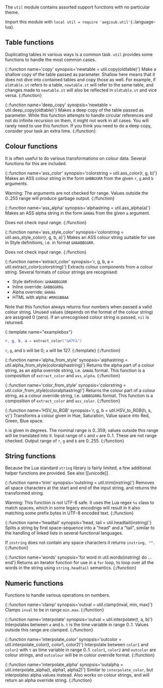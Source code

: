 The `util` module contains assorted support functions with no particular theme.

Import this module with `local util = require 'aegisub.util'`{:.language-lua}.

## Table functions
Duplicating tables in various ways is a common task.
`util` provides some functions to handle the most common cases.

{::function name='copy' synopsis='newtable = util.copy(oldtable)'}
Make a shallow copy of the table passed as parameter.
Shallow here means that it does not dive into contained tables and copy those as well.
For example, if `oldtable.st` refers to a table, `newtable.st` will refer to the same table, and changes made to `newtable.st` will also be reflected in `oldtable.st` and vice versa.
{:/function}

{::function name='deep_copy' synopsis='newtable = util.deep_copy(oldtable)'}
Makes a deep copy of the table passed as parameter.
While this function attempts to handle circular references and not do infinite recursion on them, it might not work in all cases.
You will rarely need to use this function.
If you think you need to do a deep copy, consider your task an extra time.
{:/function}

## Colour functions
It is often useful to do various transformations on colour data. Several
functions for this are included.

{::function name='ass_color' synopsis='colorstring = util.ass_color(r, g, b)'}
Makes an ASS colour string in the form `&HBBGGRR` from the given `r`, `g` and `b` arguments.

Warning: The arguments are not checked for range.
Values outside the 0..255 range will produce garbage output.
{:/function}

{::function name='ass_alpha' synopsis='alphastring = util.ass_alpha(a)'}
Makes an ASS alpha string in the form `&HAA&` from the given `a` argument.

Does not check input range.
{:/function}

{::function name='ass_style_color' synopsis='colorstring = util.ass_style_color(r, g, b, a)'}
Makes an ASS colour string suitable for use in Style definitions, i.e. in format `&HAABBGGRR`.

Does not check input range.
{:/function}

{::function name='extract_color' synopsis='r, g, b, a = util.extract_color(colorstring)'}
Extracts colour components from a colour string. Several formats of colour strings are recognised:

* Style definition: `&HAABBGGRR`
* Inline override: `&HBBGGRR&`
* Alpha override: `&HAA&`
* HTML with alpha: `#RRGGBBAA`

Note that this function always returns four numbers when passed a valid colour string.
Unused values (depends on the format of the colour string) are assigned 0 (zero).
If an unrecognised colour string is passed, `nil` is returned.

{::template name="examplebox"}
~~~ lua
r, g, b, a = extract_color("&H7F&")
~~~

`r`, `g`, and `b` will be 0; `a` will be 127.
{:/template}
{:/function}

{::function name='alpha_from_style' synopsis='alphastring = util.alpha_from_style(coloralphastring)'}
Returns the alpha part of a colour string, as an alpha override string, i.e. `&HAA&` format.
This function is a composition of `extract_color` and `ass_alpha`.
{:/function}

{::function name='color_from_style' synopsis='colorstring = util.color_from_style(coloralphastring)'}
Returns the colour part of a colour string, as a colour override string, i.e. `&HBBGGRR&` format.
This function is a composition of `extract_color` and `ass_color`.
{:/function}

{::function name='HSV_to_RGB' synopsis='r, g, b = util.HSV_to_RGB(h, s, v)'}
Transforms a colour given in Hue, Saturation, Value space into Red, Green, Blue space.

`h` is given in degrees.
The nominal range is 0..359; values outside this range will be translated into it.
Input range of `s` and `v` are 0..1.
These are not range checked.
Output range of `r`, `g` and `b` are 0..255.
{:/function}

## String functions
Because the Lua standard `string` library is fairly limited, a few additional helper functions are provided.
See also [[unicode]].

{::function name='trim' synopsis='outstring = util.trim(instring)'}
Removes all space characters at the start and end of the input string, and returns the transformed string.

Warning: This function is not UTF-8 safe.
It uses the Lua regex `%s` class to match spaces, which in some legacy encodings will result in it also matching some prefix bytes in UTF-8 encoded text.
{:/function}

{::function name='headtail' synopsis='head, tail = util.headtail(instring)'}
Splits a string by first space-sequence into a "head" and a "tail", similar to the handling of linked lists in several functional languages.

If `instring` does not contain any space characters it returns `instring, ""`.
{:/function}

{::function name='words' synopsis='for word in util.words(instring) do ... end'}
Returns an iterator function for use in a `for` loop, to loop over all the words in the string using `string.headtail` semantics.
{:/function}

## Numeric functions
Functions to handle various operations on numbers.

{::function name='clamp' synopsis='outval = util.clamp(inval, min, max)'}
Clamps `inval` to be in range `min`..`max`.
{:/function}

{::function name='interpolate' synopsis='outval = util.interpolate(t, a, b)'}
Interpolates between `a` and `b`.
`t` is the time variable in range 0..1.
Values outside this range are clamped.
{:/function}

{::function name='interpolate_color' synopsis='outcolor = util.interpolate_color(t, color1, color2)'}
Interpolate between `color1` and `color2` with `t` as time variable in range 0..1.
`color1`, `color2` and `outcolor` are colour strings, and `outcolour` will be in colour override format.
{:/function}

{::function name='interpolate_alpha' synopsis='outalpha = util.interpolate_alpha(t, alpha1, alpha2)'}
Similar to `interpolate_color`, but interpolates alpha values instead.
Also works on colour strings, and will return an alpha override string.
{:/function}
